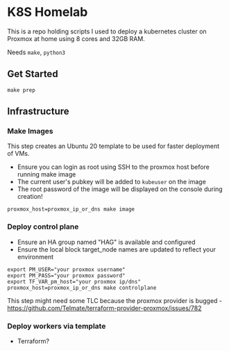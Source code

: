 # K8S Homelab

This is a repo holding scripts I used to deploy a kubernetes cluster on Proxmox at home using 8 cores and 32GB RAM.

Needs `make`, `python3`

## Get Started

```
make prep
```

## Infrastructure

### Make Images

This step creates an Ubuntu 20 template to be used for faster deployment of VMs.

* Ensure you can login as root using SSH to the proxmox host before running make image
* The current user's pubkey will be added to `kubeuser` on the image
* The root password of the image will be displayed on the console during creation!

`proxmox_host=proxmox_ip_or_dns make image` 

### Deploy control plane

* Ensure an HA group named "HAG" is available and configured
* Ensure the local block target_node names are updated to reflect your environment

```
export PM_USER="your proxmox username"
export PM_PASS="your proxmox password"
export TF_VAR_pm_host="your proxmox ip/dns"
proxmox_host=proxmox_ip_or_dns make controlplane
```

This step might need some TLC because the proxmox provider is bugged - https://github.com/Telmate/terraform-provider-proxmox/issues/782

### Deploy workers via template

* Terraform?
